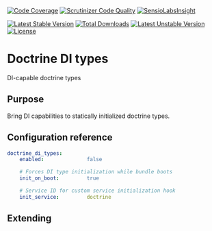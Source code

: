[![Code Coverage](https://scrutinizer-ci.com/g/bankiru/doctrine-di-types/badges/coverage.png?b=master)](https://scrutinizer-ci.com/g/bankiru/doctrine-di-types/?branch=master)
[![Scrutinizer Code Quality](https://scrutinizer-ci.com/g/bankiru/doctrine-di-types/badges/quality-score.png?b=master)](https://scrutinizer-ci.com/g/bankiru/doctrine-di-types/?branch=master)
[![SensioLabsInsight](https://insight.sensiolabs.com/projects/f92d0cb4-da25-408e-853e-0a0508a77a55/mini.png)](https://insight.sensiolabs.com/projects/f92d0cb4-da25-408e-853e-0a0508a77a55)

[![Latest Stable Version](https://poser.pugx.org/bankiru/doctrine-di-types/v/stable)](https://packagist.org/packages/bankiru/doctrine-di-types)
[![Total Downloads](https://poser.pugx.org/bankiru/doctrine-di-types/downloads)](https://packagist.org/packages/bankiru/doctrine-di-types)
[![Latest Unstable Version](https://poser.pugx.org/bankiru/doctrine-di-types/v/unstable)](https://packagist.org/packages/bankiru/doctrine-di-types)
[![License](https://poser.pugx.org/bankiru/doctrine-di-types/license)](https://packagist.org/packages/bankiru/doctrine-di-types)


# Doctrine DI types

DI-capable doctrine types

## Purpose

Bring DI capabilities to statically initialized doctrine types.

## Configuration reference

```yaml
doctrine_di_types:
    enabled:              false

    # Forces DI type initialization while bundle boots
    init_on_boot:         true

    # Service ID for custom service initialization hook
    init_service:         doctrine
```

## Extending
